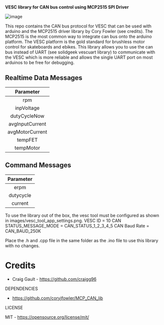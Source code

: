 **VESC library for CAN bus control using MCP2515 SPI Driver**

![image](https://github.com/craigg96/vesc_can_bus_arduino/blob/main/images/header.png?raw=true "Header")

This repo contains the CAN bus protocol for VESC that can be used with arduino and the MCP2515 driver library by Cory Fowler (see credits).
The MCP2515 is the most common way to integrate can bus onto the arduino platform. The VESC platform is the gold standard for brushless motor control for skateboards and ebikes. This library allows you to use the can bus instead of UART (see solidgeek vescuart library) to communicate with the VESC which is more reliable and allows the single UART port on most arduinos to be free for debugging.  

## Realtime Data Messages
|     Parameter     |
|:-----------------:|
|        rpm        |
|     inpVoltage    |
|    dutyCycleNow   |
|  avgInputCurrent  |
|  avgMotorCurrent  |
|      tempFET      |
|     tempMotor     |

## Command Messages
|     Parameter     |
|:-----------------:|
|        erpm       |
|      dutycycle    |
|       current     |

To use the library out of the box, the vesc tool must be configured as shown in images/vesc_tool_app_settings.png.
VESC ID = 10
CAN STATUS_MESSAGE_MODE = CAN_STATUS_1_2_3_4_5
CAN Baud Rate = CAN_BAUD_250K

Place the .h and .cpp file in the same folder as the .ino file to use this library with no changes.

# Credits

* Craig Gault - https://github.com/craigg96

DEPENDENCIES

* https://github.com/coryjfowler/MCP_CAN_lib

LICENSE

MIT - https://opensource.org/license/mit/
